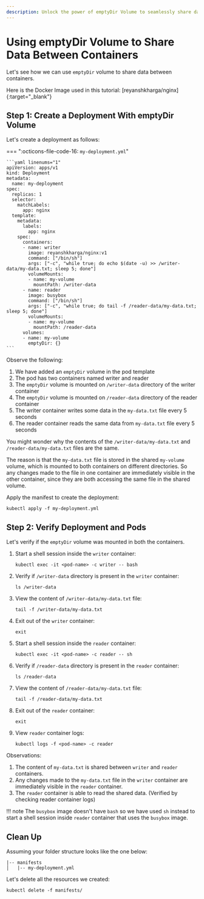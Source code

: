 ```yaml
---
description: Unlock the power of emptyDir Volume to seamlessly share data between containers. Learn how to enhance container communication and efficiency with our step-by-step guide.
---
```


# Using emptyDir Volume to Share Data Between Containers

Let's see how we can use `emptyDir` volume to share data between containers.

Here is the Docker Image used in this tutorial: [reyanshkharga/nginx]{:target="_blank"}


## Step 1: Create a Deployment With emptyDir Volume

Let's create a deployment as follows:

=== ":octicons-file-code-16: `my-deployment.yml`"

    ```yaml linenums="1"
    apiVersion: apps/v1
    kind: Deployment
    metadata:
      name: my-deployment
    spec:
      replicas: 1
      selector:
        matchLabels:
          app: nginx
      template:
        metadata:
          labels:
            app: nginx
        spec:
          containers:
          - name: writer
            image: reyanshkharga/nginx:v1
            command: ["/bin/sh"]
            args: ["-c", "while true; do echo $(date -u) >> /writer-data/my-data.txt; sleep 5; done"]
            volumeMounts:
            - name: my-volume
              mountPath: /writer-data
          - name: reader
            image: busybox
            command: ["/bin/sh"]
            args: ["-c", "while true; do tail -f /reader-data/my-data.txt; sleep 5; done"]
            volumeMounts:
            - name: my-volume
              mountPath: /reader-data
          volumes:
          - name: my-volume
            emptyDir: {}
    ```

Observe the following:

1. We have added an `emptyDir` volume in the pod template
2. The pod has two containers named writer and reader
3. The `emptyDir` volume is mounted on `/writer-data` directory of the writer container
4. The `emptyDir` volume is mounted on `/reader-data` directory of the reader container
5. The writer container writes some data in the `my-data.txt` file every 5 seconds
6. The reader container reads the same data from `my-data.txt` file every 5 seconds

You might wonder why the contents of the `/writer-data/my-data.txt` and `/reader-data/my-data.txt` files are the same.

The reason is that the `my-data.txt` file is stored in the shared `my-volume` volume, which is mounted to both containers on different directories. So any changes made to the file in one container are immediately visible in the other container, since they are both accessing the same file in the shared volume.

Apply the manifest to create the deployment:

```
kubectl apply -f my-deployment.yml
```


## Step 2: Verify Deployment and Pods

Let's verify if the `emptyDir` volume was mounted in both the containers.

1. Start a shell session inside the `writer` container:

    ```
    kubectl exec -it <pod-name> -c writer -- bash
    ```

2. Verify if `/writer-data` directory is present in the `writer` container:

    ```
    ls /writer-data
    ```

3. View the content of `/writer-data/my-data.txt` file:

    ```
    tail -f /writer-data/my-data.txt
    ```

4. Exit out of the `writer` container:

    ```
    exit
    ```

5. Start a shell session inside the `reader` container:

    ```
    kubectl exec -it <pod-name> -c reader -- sh
    ```

6. Verify if `/reader-data` directory is present in the `reader` container:

    ```
    ls /reader-data
    ```

7. View the content of `/reader-data/my-data.txt` file:

    ```
    tail -f /reader-data/my-data.txt
    ```

8. Exit out of the `reader` container:

    ```
    exit
    ```

9. View `reader` container logs:

    ```
    kubectl logs -f <pod-name> -c reader
    ```

Observations:

1. The content of `my-data.txt` is shared between `writer` and `reader` containers.
2. Any changes made to the `my-data.txt` file in the `writer` container are immediately visible in the `reader` container.
3. The `reader` container is able to read the shared data. (Verified by checking reader container logs)

!!! note
    The `busybox` image doesn't have `bash` so we have used `sh` instead to start a shell session inside `reader` container that uses the `busybox` image.

## Clean Up

Assuming your folder structure looks like the one below:

```
|-- manifests
│   |-- my-deployment.yml
```

Let's delete all the resources we created:

```
kubectl delete -f manifests/
```